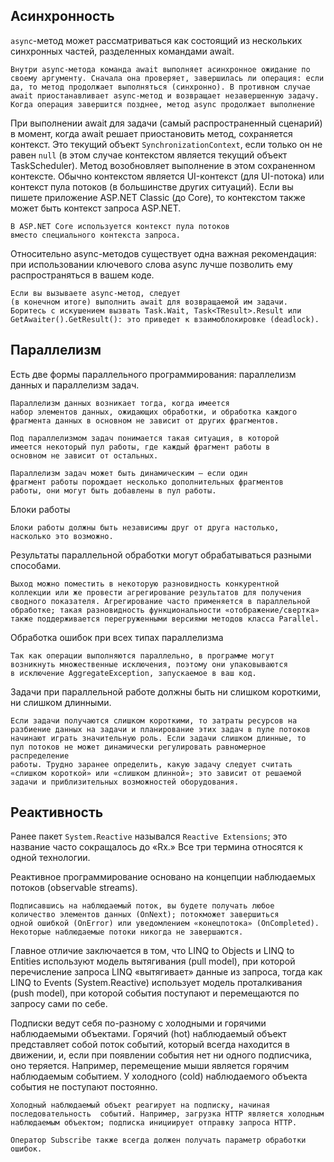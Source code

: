 ## Асинхронность

`async`-метод может рассматриваться как состоящий из нескольких синхронных частей, 
разделенных командами await.

```
Внутри async-метода команда await выполняет асинхронное ожидание по 
своему аргументу. Сначала она проверяет, завершилась ли операция: если 
да, то метод продолжает выполняться (синхронно). В противном случае 
await приостанавливает async-метод и возвращает незавершенную задачу. 
Когда операция завершится позднее, метод async продолжает выполнение
```

При выполнении await для задачи (самый распространенный сценарий)
в момент, когда await решает приостановить метод, сохраняется контекст.
Это текущий объект `SynchronizationContext`, если только он не равен
`null` (в этом случае контекстом является текущий объект TaskScheduler).
Метод возобновляет выполнение в этом сохраненном контексте. Обычно
контекстом является UI-контекст (для UI-потока) или контекст пула
потоков (в большинстве других ситуаций). Если вы пишете приложение
ASP.NET Classic (до Core), то контекстом также может быть контекст
запроса ASP.NET.

```
В ASP.NET Core используется контекст пула потоков
вместо специального контекста запроса.
```

Относительно async-методов существует одна важная рекомендация:
при использовании ключевого слова async лучше позволить ему 
распространяться в вашем коде. 

```
Если вы вызываете async-метод, следует
(в конечном итоге) выполнить await для возвращаемой им задачи.
Боритесь с искушением вызвать Task.Wait, Task<TResult>.Result или
GetAwaiter().GetResult(): это приведет к взаимоблокировке (deadlock).
```

## Параллелизм

Есть две формы параллельного программирования: параллелизм данных
и параллелизм задач.

```
Параллелизм данных возникает тогда, когда имеется 
набор элементов данных, ожидающих обработки, и обработка каждого 
фрагмента данных в основном не зависит от других фрагментов.

Под параллелизмом задач понимается такая ситуация, в которой 
имеется некоторый пул работы, где каждый фрагмент работы в 
основном не зависит от остальных.

Параллелизм задач может быть динамическим — если один 
фрагмент работы порождает несколько дополнительных фрагментов 
работы, они могут быть добавлены в пул работы.
```

Блоки работы

```
Блоки работы должны быть независимы друг от друга настолько, 
насколько это возможно.
```

Результаты параллельной обработки могут обрабатываться разными способами. 

```
Выход можно поместить в некоторую разновидность конкурентной 
коллекции или же провести агрегирование результатов для получения 
сводного показателя. Агрегирование часто применяется в параллельной 
обработке; такая разновидность функциональности «отображение/свертка»
также поддерживается перегруженными версиями методов класса Parallel.
```

Обработка ошибок при всех типах параллелизма 

```
Так как операции выполняются параллельно, в программе могут
возникнуть множественные исключения, поэтому они упаковываются
в исключение AggregateException, запускаемое в ваш код.
```

Задачи при параллельной работе должны быть ни слишком короткими, ни слишком длинными.

```
Если задачи получаются слишком короткими, то затраты ресурсов на 
разбиение данных на задачи и планирование этих задач в пуле потоков 
начинают играть значительную роль. Если задачи слишком длинные, то 
пул потоков не может динамически регулировать равномерное распределение
работы. Трудно заранее определить, какую задачу следует считать 
«слишком короткой» или «слишком длинной»; это зависит от решаемой 
задачи и приблизительных возможностей оборудования.
```

## Реактивность

Ранее пакет `System.Reactive` назывался `Reactive Extensions`; это 
название часто сокращалось до «Rx.» Все три термина относятся 
к одной технологии.

Реактивное программирование основано на концепции наблюдаемых
потоков (observable streams).

```
Подписавшись на наблюдаемый поток, вы будете получать любое 
количество элементов данных (OnNext); потокможет завершиться 
одной ошибкой (OnError) или уведомлением «конецпотока» (OnCompleted). 
Некоторые наблюдаемые потоки никогда не завершаются.
```

Главное отличие заключается в том, что LINQ to Objects и LINQ to Entities
используют модель вытягивания (pull model), при которой перечисление 
запроса LINQ «вытягивает» данные из запроса, тогда как LINQ to Events 
(System.Reactive) использует модель проталкивания (push model),
при которой события поступают и перемещаются по запросу сами по себе.

Подписки ведут себя по-разному с холодными и горячими наблюдаемыми
объектами. Горячий (hot) наблюдаемый объект представляет собой поток
событий, который всегда находится в движении, и, если при появлении
события нет ни одного подписчика, оно теряется. Например, перемещение
мыши является горячим наблюдаемым событием. У холодного (cold)
наблюдаемого объекта события не поступают постоянно. 

```
Холодный наблюдаемый объект реагирует на подписку, начиная 
последовательность  событий. Например, загрузка HTTP является холодным 
наблюдаемым объектом; подписка инициирует отправку запроса HTTP.
```

```
Оператор Subscribe также всегда должен получать параметр обработки 
ошибок.
```